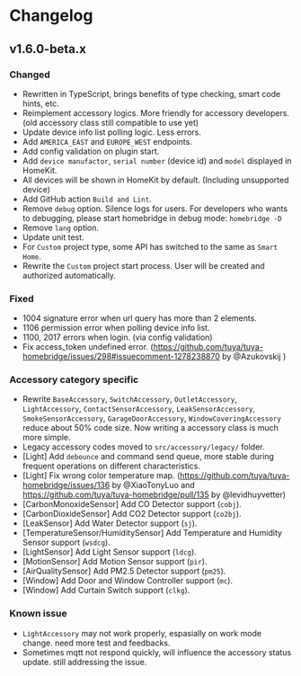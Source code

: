 # Changelog

## v1.6.0-beta.x

### Changed
- Rewritten in TypeScript, brings benefits of type checking, smart code hints, etc.
- Reimplement accessory logics. More friendly for accessory developers. (old accessory class still compatible to use yet)
- Update device info list polling logic. Less errors.
- Add `AMERICA_EAST` and `EUROPE_WEST` endpoints.
- Add config validation on plugin start.
- Add `device manufactor`, `serial number` (device id) and `model` displayed in HomeKit.
- All devices will be shown in HomeKit by default. (Including unsupported device)
- Add GitHub action `Build and Lint`.
- Remove `debug` option. Silence logs for users. For developers who wants to debugging, please start homebridge in debug mode: `homebridge -D`
- Remove `lang` option.
- Update unit test.
- For `Custom` project type, some API has switched to the same as `Smart Home`.
- Rewrite the `Custom` project start process. User will be created and authorized automatically.

### Fixed
- 1004 signature error when url query has more than 2 elements.
- 1106 permission error when polling device info list.
- 1100, 2017 errors when login. (via config validation)
- Fix access_token undefined error. (https://github.com/tuya/tuya-homebridge/issues/298#issuecomment-1278238870 by @Azukovskij )

### Accessory category specific
- Rewrite `BaseAccessory`, `SwitchAccessory`, `OutletAccessory`, `LightAccessory`, `ContactSensorAccessory`, `LeakSensorAccessory`, `SmokeSensorAccessory`, `GarageDoorAccessory`, `WindowCoveringAccessory` reduce about 50% code size. Now writing a accessory class is much more simple.
- Legacy accessory codes moved to `src/accessory/legacy/` folder.
- [Light] Add `debounce` and command send queue, more stable during frequent operations on different characteristics.
- [Light] Fix wrong color temperature map. (https://github.com/tuya/tuya-homebridge/issues/136 by @XiaoTonyLuo and https://github.com/tuya/tuya-homebridge/pull/135 by @levidhuyvetter)
- [CarbonMonoxideSensor] Add CO Detector support (`cobj`).
- [CarbonDioxideSensor] Add CO2 Detector support (`co2bj`).
- [LeakSensor] Add Water Detector support (`sj`).
- [TemperatureSensor/HumiditySensor] Add Temperature and Humidity Sensor support (`wsdcg`).
- [LightSensor] Add Light Sensor support (`ldcg`).
- [MotionSensor] Add Motion Sensor support (`pir`).
- [AirQualitySensor] Add PM2.5 Detector support (`pm25`).
- [Window] Add Door and Window Controller support (`mc`).
- [Window] Add Curtain Switch support (`clkg`).

### Known issue
- `LightAccessory` may not work properly, espasially on work mode change. need more test and feedbacks.
- Sometimes mqtt not respond quickly, will influence the accessory status update. still addressing the issue.
